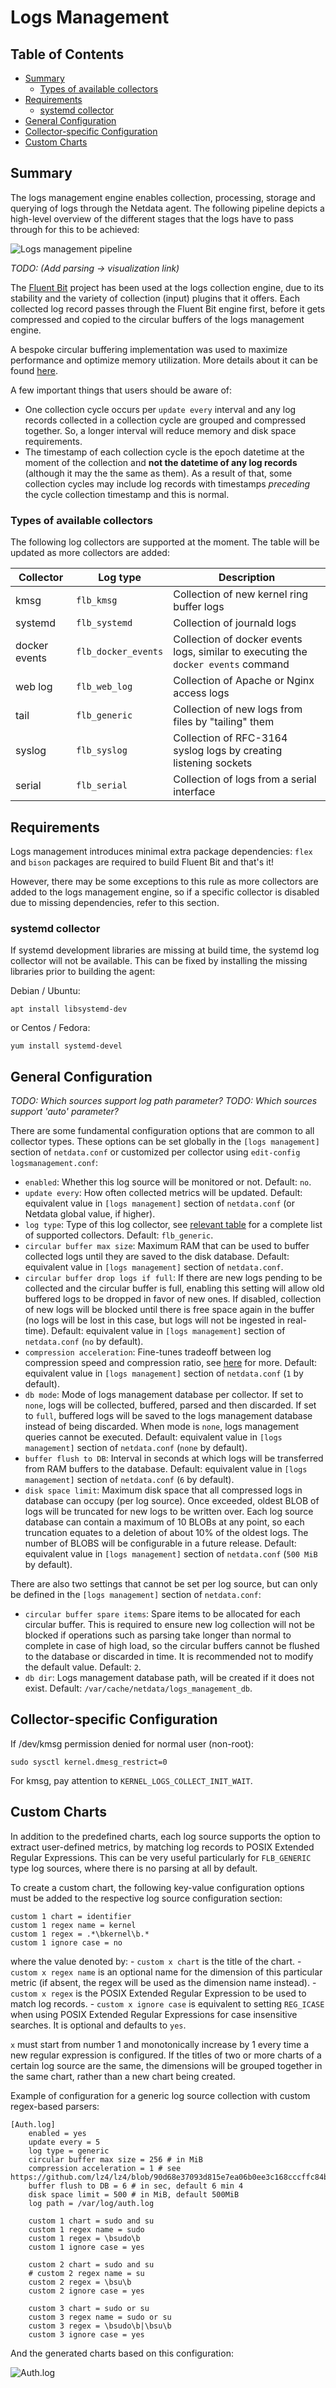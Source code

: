 # Logs Management

## Table of Contents

- [Summary](#summary)  
    - [Types of available collectors](#collector-types)  
- [Requirements](#requirements)
    - [systemd collector](#requirements-systemd-collector)
- [General Configuration](#general-configuration)
- [Collector-specific Configuration](#collector-configuration)
- [Custom Charts](#custom-charts)

<a name="summary"/>

## Summary

</a>

The logs management engine enables collection, processing, storage and querying of logs through the Netdata agent. The following pipeline depicts a high-level overview of the different stages that the logs have to pass through for this to be achieved:

![Logs management pipeline](https://user-images.githubusercontent.com/5953192/191845591-fea3392c-427a-4b56-95f4-e029775378b0.jpg "Logs management pipeline")

_TODO: (Add parsing -> visualization link)_

The [Fluent Bit](https://github.com/fluent/fluent-bit) project has been used at the logs collection engine, due to its stability and the variety of collection (input) plugins that it offers. Each collected log record passes through the Fluent Bit engine first, before it gets compressed and copied to the circular buffers of the logs management engine.

A bespoke circular buffering implementation was used to maximize performance and optimize memory utilization. More details about it can be found [here](https://github.com/netdata/netdata/pull/13291#buffering).

A few important things that users should be aware of:

* One collection cycle occurs per `update every` interval and any log records collected in a collection cycle are grouped and compressed together. So, a longer interval will reduce memory and disk space requirements.
* The timestamp of each collection cycle is the epoch datetime at the moment of the collection and __not the datetime of any log records__ (although it may the the same as them). As a result of that, some collection cycles may include log records with timestamps _preceding_ the cycle collection timestamp and this is normal.

<a name="collector-types"/>

### Types of available collectors

</a>

The following log collectors are supported at the moment. The table will be updated as more collectors are added:


|  Collector    | Log type      | Description  |
| ------------  | ------------  | ------------ |
| kmsg          | `flb_kmsg`    | Collection of new kernel ring buffer logs
| systemd       | `flb_systemd` | Collection of journald logs
| docker events | `flb_docker_events` | Collection of docker events logs, similar to executing the `docker events` command
| web log       | `flb_web_log` | Collection of Apache or Nginx access logs
| tail          | `flb_generic` | Collection of new logs from files by "tailing" them
| syslog        | `flb_syslog`  | Collection of RFC-3164 syslog logs by creating listening sockets
| serial        | `flb_serial`  | Collection of logs from a serial interface

<a name="requirements"/>

## Requirements

</a>

Logs management introduces minimal extra package dependencies: `flex` and `bison` packages are required to build Fluent Bit and that's it! 

However, there may be some exceptions to this rule as more collectors are added to the logs management engine, so if a specific collector is disabled due to missing dependencies, refer to this section.

<a name="requirements-systemd-collector"/>

### systemd collector

</a>

If systemd development libraries are missing at build time, the systemd log collector will not be available. This can be fixed by installing the missing libraries prior to building the agent:

Debian / Ubuntu:

```
apt install libsystemd-dev
```
or Centos / Fedora:
```
yum install systemd-devel
```

<a name="general-configuration"/>

## General Configuration

</a>

_TODO: Which sources support log path parameter?_
_TODO: Which sources support 'auto' parameter?_

There are some fundamental configuration options that are common to all collector types. These options can be set globally in the `[logs management]` section of `netdata.conf` or customized per collector using `edit-config logsmanagement.conf`:

- `enabled`: Whether this log source will be monitored or not. Default: `no`.
- `update every`: How often collected metrics will be updated. Default: equivalent value in `[logs management]` section of `netdata.conf` (or Netdata global value, if higher). 
- `log type`: Type of this log collector, see [relevant table](#collector-types) for a complete list of supported collectors. Default: `flb_generic`.
- `circular buffer max size`: Maximum RAM that can be used to buffer collected logs until they are saved to the disk database. Default: equivalent value in `[logs management]` section of `netdata.conf`.
- `circular buffer drop logs if full`: If there are new logs pending to be collected and the circular buffer is full, enabling this setting will allow old buffered logs to be dropped in favor of new ones. If disabled, collection of new logs will be blocked until there is free space again in the buffer (no logs will be lost in this case, but logs will not be ingested in real-time). Default: equivalent value in `[logs management]` section of `netdata.conf` (`no` by default). 
- `compression acceleration`: Fine-tunes tradeoff between log compression speed and compression ratio, see [here](https://github.com/lz4/lz4/blob/90d68e37093d815e7ea06b0ee3c168cccffc84b8/lib/lz4.h#L195) for more. Default: equivalent value in `[logs management]` section of `netdata.conf` (`1` by default). 
- `db mode`: Mode of logs management database per collector. If set to `none`, logs will be collected, buffered, parsed and then discarded. If set to `full`, buffered logs will be saved to the logs management database instead of being discarded. When mode is `none`, logs management queries cannot be executed. Default: equivalent value in `[logs management]` section of `netdata.conf` (`none` by default). 
- `buffer flush to DB`: Interval in seconds at which logs will be transferred from RAM buffers to the database. Default: equivalent value in `[logs management]` section of `netdata.conf` (`6` by default). 
- `disk space limit`: Maximum disk space that all compressed logs in database can occupy (per log source). Once exceeded, oldest BLOB of logs will be truncated for new logs to be written over. Each log source database can contain a maximum of 10 BLOBs at any point, so each truncation equates to a deletion of about 10% of the oldest logs. The number of BLOBS will be configurable in a future release. Default: equivalent value in `[logs management]` section of `netdata.conf` (`500 MiB` by default). 

There are also two settings that cannot be set per log source, but can only be defined in the `[logs management]` section of `netdata.conf`:

- `circular buffer spare items`: Spare items to be allocated for each circular buffer. This is required to ensure new log collection will not be blocked if operations such as parsing take longer than normal to complete in case of high load, so the circular buffers cannot be flushed to the database or discarded in time. It is recommended not to modify the default value. Default: `2`.
- `db dir`: Logs management database path, will be created if it does not exist. Default: `/var/cache/netdata/logs_management_db`.


<a name="collector-configuration"/>

## Collector-specific Configuration

</a>

If /dev/kmsg permission denied for normal user (non-root):
```
sudo sysctl kernel.dmesg_restrict=0
```

For kmsg, pay attention to `KERNEL_LOGS_COLLECT_INIT_WAIT`.

<a name="custom-charts"/>

## Custom Charts

</a>

In addition to the predefined charts, each log source supports the option to extract 
user-defined metrics, by matching log records to POSIX Extended Regular Expressions. 
This can be very useful particularly for `FLB_GENERIC` type log sources, where
there is no parsing at all by default.

To create a custom chart, the following key-value configuration options must be 
added to the respective log source configuration section:

    custom 1 chart = identifier
	custom 1 regex name = kernel
	custom 1 regex = .*\bkernel\b.*
	custom 1 ignore case = no

where the value denoted by:
    - `custom x chart` is the title of the chart.
    - `custom x regex name` is an optional name for the dimension of this particular metric 
    (if absent, the regex will be used as the dimension name instead).
    - `custom x regex` is the POSIX Extended Regular Expression to be used to match log records.
    - `custom x ignore case` is equivalent to setting `REG_ICASE` when using 
    POSIX Extended Regular Expressions for case insensitive searches. It is optional and defaults to `yes`. 

`x` must start from number 1 and monotonically increase by 1 every time a new regular expression is configured. 
If the titles of two or more charts of a certain log source are the same, the dimensions will be grouped together 
in the same chart, rather than a new chart being created.

Example of configuration for a generic log source collection with custom regex-based parsers:

```
[Auth.log]
	enabled = yes
	update every = 5
	log type = generic
	circular buffer max size = 256 # in MiB
	compression acceleration = 1 # see https://github.com/lz4/lz4/blob/90d68e37093d815e7ea06b0ee3c168cccffc84b8/lib/lz4.h#L195
	buffer flush to DB = 6 # in sec, default 6 min 4
	disk space limit = 500 # in MiB, default 500MiB
	log path = /var/log/auth.log

	custom 1 chart = sudo and su
	custom 1 regex name = sudo
	custom 1 regex = \bsudo\b
	custom 1 ignore case = yes

	custom 2 chart = sudo and su
	# custom 2 regex name = su
	custom 2 regex = \bsu\b
	custom 2 ignore case = yes

	custom 3 chart = sudo or su
	custom 3 regex name = sudo or su
	custom 3 regex = \bsudo\b|\bsu\b
	custom 3 ignore case = yes
```

And the generated charts based on this configuration:

![Auth.log](https://user-images.githubusercontent.com/5953192/197003292-13cf2285-c614-42a1-ad5a-896370c22883.PNG)